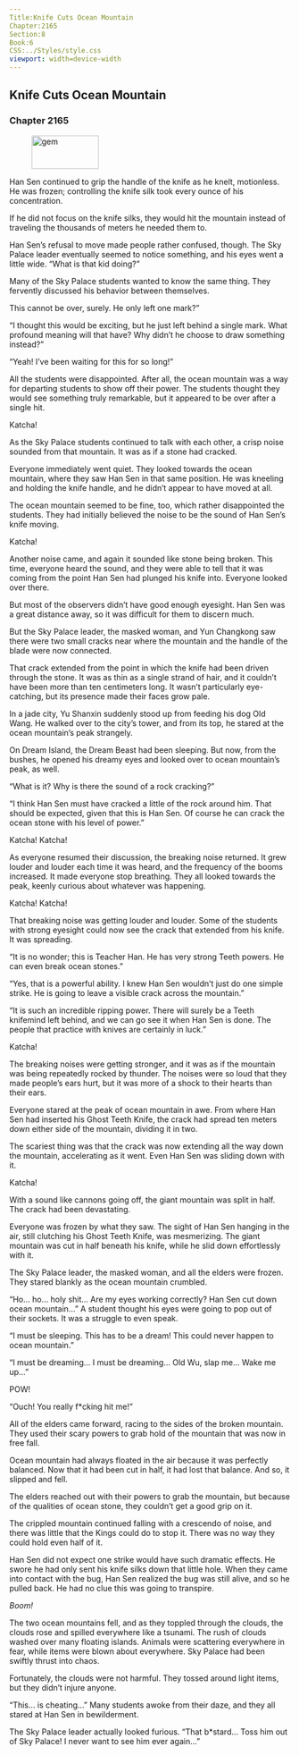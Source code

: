 ```yaml
---
Title:Knife Cuts Ocean Mountain 
Chapter:2165 
Section:8 
Book:6 
CSS:../Styles/style.css 
viewport: width=device-width
---
```

  
## Knife Cuts Ocean Mountain
### Chapter 2165
  
<figure>
	<img src="../Images/gem.gif" alt="gem" id="gem" width="120" height="60" />
</figure>
  

  
Han Sen continued to grip the handle of the knife as he knelt, motionless. He was frozen; controlling the knife silk took every ounce of his concentration.

If he did not focus on the knife silks, they would hit the mountain instead of traveling the thousands of meters he needed them to.

Han Sen’s refusal to move made people rather confused, though. The Sky Palace leader eventually seemed to notice something, and his eyes went a little wide. “What is that kid doing?”

Many of the Sky Palace students wanted to know the same thing. They fervently discussed his behavior between themselves.

This cannot be over, surely. He only left one mark?”

“I thought this would be exciting, but he just left behind a single mark. What profound meaning will that have? Why didn’t he choose to draw something instead?”

“Yeah! I’ve been waiting for this for so long!”

All the students were disappointed. After all, the ocean mountain was a way for departing students to show off their power. The students thought they would see something truly remarkable, but it appeared to be over after a single hit.

Katcha!

As the Sky Palace students continued to talk with each other, a crisp noise sounded from that mountain. It was as if a stone had cracked.

Everyone immediately went quiet. They looked towards the ocean mountain, where they saw Han Sen in that same position. He was kneeling and holding the knife handle, and he didn’t appear to have moved at all.

The ocean mountain seemed to be fine, too, which rather disappointed the students. They had initially believed the noise to be the sound of Han Sen’s knife moving.

Katcha!

Another noise came, and again it sounded like stone being broken. This time, everyone heard the sound, and they were able to tell that it was coming from the point Han Sen had plunged his knife into. Everyone looked over there.

But most of the observers didn’t have good enough eyesight. Han Sen was a great distance away, so it was difficult for them to discern much.

But the Sky Palace leader, the masked woman, and Yun Changkong saw there were two small cracks near where the mountain and the handle of the blade were now connected.

That crack extended from the point in which the knife had been driven through the stone. It was as thin as a single strand of hair, and it couldn’t have been more than ten centimeters long. It wasn’t particularly eye-catching, but its presence made their faces grow pale.

In a jade city, Yu Shanxin suddenly stood up from feeding his dog Old Wang. He walked over to the city’s tower, and from its top, he stared at the ocean mountain’s peak strangely.

On Dream Island, the Dream Beast had been sleeping. But now, from the bushes, he opened his dreamy eyes and looked over to ocean mountain’s peak, as well.

“What is it? Why is there the sound of a rock cracking?”

“I think Han Sen must have cracked a little of the rock around him. That should be expected, given that this is Han Sen. Of course he can crack the ocean stone with his level of power.”

Katcha! Katcha!

As everyone resumed their discussion, the breaking noise returned. It grew louder and louder each time it was heard, and the frequency of the booms increased. It made everyone stop breathing. They all looked towards the peak, keenly curious about whatever was happening.

Katcha! Katcha!

That breaking noise was getting louder and louder. Some of the students with strong eyesight could now see the crack that extended from his knife. It was spreading.

“It is no wonder; this is Teacher Han. He has very strong Teeth powers. He can even break ocean stones.”

“Yes, that is a powerful ability. I knew Han Sen wouldn’t just do one simple strike. He is going to leave a visible crack across the mountain.”

“It is such an incredible ripping power. There will surely be a Teeth knifemind left behind, and we can go see it when Han Sen is done. The people that practice with knives are certainly in luck.”

Katcha!

The breaking noises were getting stronger, and it was as if the mountain was being repeatedly rocked by thunder. The noises were so loud that they made people’s ears hurt, but it was more of a shock to their hearts than their ears.

Everyone stared at the peak of ocean mountain in awe. From where Han Sen had inserted his Ghost Teeth Knife, the crack had spread ten meters down either side of the mountain, dividing it in two.

The scariest thing was that the crack was now extending all the way down the mountain, accelerating as it went. Even Han Sen was sliding down with it.

Katcha!

With a sound like cannons going off, the giant mountain was split in half. The crack had been devastating.

Everyone was frozen by what they saw. The sight of Han Sen hanging in the air, still clutching his Ghost Teeth Knife, was mesmerizing. The giant mountain was cut in half beneath his knife, while he slid down effortlessly with it.

The Sky Palace leader, the masked woman, and all the elders were frozen. They stared blankly as the ocean mountain crumbled.

“Ho… ho… holy shit… Are my eyes working correctly? Han Sen cut down ocean mountain…” A student thought his eyes were going to pop out of their sockets. It was a struggle to even speak.

“I must be sleeping. This has to be a dream! This could never happen to ocean mountain.”

“I must be dreaming… I must be dreaming… Old Wu, slap me… Wake me up…”

POW!

“Ouch! You really f*cking hit me!”

All of the elders came forward, racing to the sides of the broken mountain. They used their scary powers to grab hold of the mountain that was now in free fall.

Ocean mountain had always floated in the air because it was perfectly balanced. Now that it had been cut in half, it had lost that balance. And so, it slipped and fell.

The elders reached out with their powers to grab the mountain, but because of the qualities of ocean stone, they couldn’t get a good grip on it.

The crippled mountain continued falling with a crescendo of noise, and there was little that the Kings could do to stop it. There was no way they could hold even half of it.

Han Sen did not expect one strike would have such dramatic effects. He swore he had only sent his knife silks down that little hole. When they came into contact with the bug, Han Sen realized the bug was still alive, and so he pulled back. He had no clue this was going to transpire.

*Boom!*

The two ocean mountains fell, and as they toppled through the clouds, the clouds rose and spilled everywhere like a tsunami. The rush of clouds washed over many floating islands. Animals were scattering everywhere in fear, while items were blown about everywhere. Sky Palace had been swiftly thrust into chaos.

Fortunately, the clouds were not harmful. They tossed around light items, but they didn’t injure anyone.

“This… is cheating…” Many students awoke from their daze, and they all stared at Han Sen in bewilderment.

The Sky Palace leader actually looked furious. “That b*stard… Toss him out of Sky Palace! I never want to see him ever again…”
